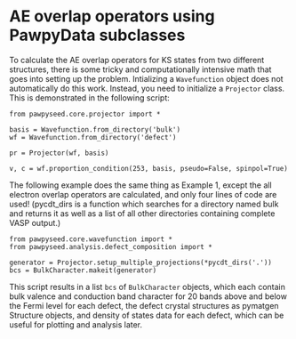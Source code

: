 # AE overlap operators using PawpyData subclasses

To calculate the AE overlap operators for KS states from two different
structures, there is some tricky and computationally intensive math
that goes into setting up the problem. Intializing a `Wavefunction` object
does not automatically do this work. Instead, you need to initialize
a `Projector` class. This is demonstrated in the
following script:

```
from pawpyseed.core.projector import *

basis = Wavefunction.from_directory('bulk')
wf = Wavefunction.from_directory('defect')

pr = Projector(wf, basis)

v, c = wf.proportion_condition(253, basis, pseudo=False, spinpol=True)
```

The following example does the same thing as Example 1, except the all electron
overlap operators are calculated, and only four lines of code are used!
(pycdt_dirs is a function which searches for a directory named bulk
and returns it as well as a list of all other directories containing
complete VASP output.)

```
from pawpyseed.core.wavefunction import *
from pawpyseed.analysis.defect_composition import *

generator = Projector.setup_multiple_projections(*pycdt_dirs('.'))
bcs = BulkCharacter.makeit(generator)
```

This script results in a list `bcs` of `BulkCharacter` objects, which each contain bulk valence
and conduction band character for 20 bands above and below the Fermi level for each defect, the
defect crystal structures as pymatgen Structure objects, and density of states data for each
defect, which can be useful for plotting and analysis later.